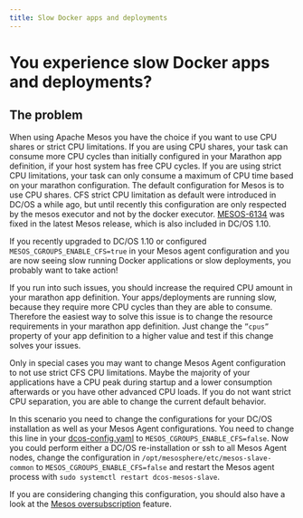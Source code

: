```yaml
---
title: Slow Docker apps and deployments
---
```

# You experience slow Docker apps and deployments?

## The problem
When using Apache Mesos you have the choice if you want to use CPU shares or strict CPU limitations. If you are using CPU shares, your task can consume more CPU cycles than initially configured in your Marathon app definition, if your host system has free CPU cycles. If you are using strict CPU limitations, your task can only consume a maximum of CPU time based on your marathon configuration. The default configuration for Mesos is to use CPU shares. CFS strict CPU limitation as default were introduced in DC/OS a while ago, but until recently this configuration are only respected by the mesos executor and not by the docker executor. [MESOS-6134](https://issues.apache.org/jira/browse/MESOS-6134) was fixed in the latest Mesos release, which is also included in DC/OS 1.10.

If you recently upgraded to DC/OS 1.10 or configured `MESOS_CGROUPS_ENABLE_CFS=true` in your Mesos agent configuration and you are now seeing slow running Docker applications or slow deployments, you probably want to take action!

If you run into such issues, you should increase the required CPU amount in your marathon app definition.
Your apps/deployments are running slow, because they require more CPU cycles than they are able to consume. Therefore the easiest way to solve this issue is to change the resource requirements in your marathon app definition. Just change the `”cpus”` property of your app definition to a higher value and test if this change solves your issues. 

Only in special cases you may want to change Mesos Agent configuration to not use strict CFS CPU limitations.
Maybe the majority of your applications have a CPU peak during startup and a lower consumption afterwards or you have other advanced CPU loads. If you do not want strict CPU separation, you are able to change the current default behavior.

In this scenario you need to change the configurations for your DC/OS installation as well as your Mesos Agent configurations. You need to change this line in your [dcos-config.yaml]( https://github.com/dcos/dcos/blob/a7a30779663081198649caecb4d27165836e73ae/gen/dcos-config.yaml#L431) to `MESOS_CGROUPS_ENABLE_CFS=false`. Now you could perform either a DC/OS re-installation or ssh to all Mesos Agent nodes, change the configuration in `/opt/mesosphere/etc/mesos-slave-common` to `MESOS_CGROUPS_ENABLE_CFS=false` and restart the Mesos agent process with `sudo systemctl restart dcos-mesos-slave`.

If you are considering changing this configuration, you should also have a look at the [Mesos oversubscription](http://mesos.apache.org/documentation/latest/oversubscription/) feature.